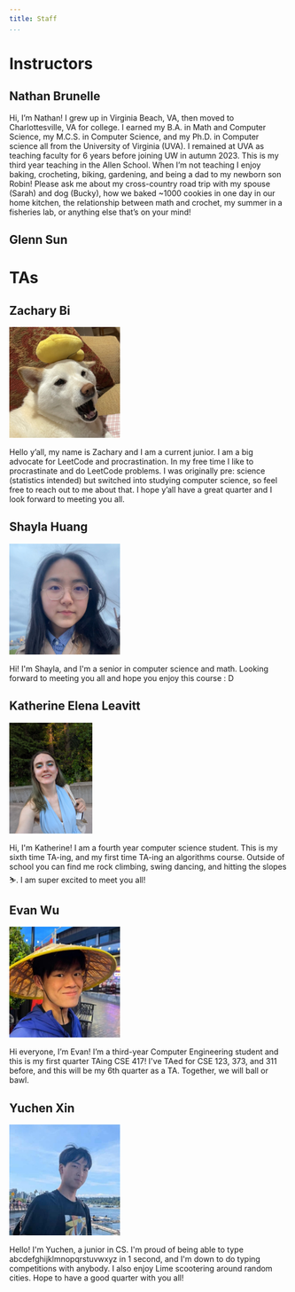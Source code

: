 ```yaml
---
title: Staff
...
```


# Instructors

## Nathan Brunelle

Hi, I’m Nathan! I grew up in Virginia Beach, VA, then moved to Charlottesville, VA for college. I earned my B.A. in Math and Computer Science, my M.C.S. in Computer Science, and my Ph.D. in Computer science all from the University of Virginia (UVA). I remained at UVA as teaching faculty for 6 years before joining UW in autumn 2023. This is my third year teaching in the Allen School. When I’m not teaching I enjoy baking, crocheting, biking, gardening, and being a dad to my newborn son Robin! Please ask me about my cross-country road trip with my spouse (Sarah) and dog (Bucky), how we baked ~1000 cookies in one day in our home kitchen, the relationship between math and crochet, my summer in a fisheries lab, or anything else that’s on your mind!

## Glenn Sun

# TAs

## Zachary Bi

<img src="files/photos/staff/zach.jpg" alt="Zachary Bi" height="200"/>

Hello y’all, my name is Zachary and I am a current junior. I am a big advocate for LeetCode and procrastination. In my free time I like to procrastinate and do LeetCode problems. I was originally pre: science (statistics intended) but switched into studying computer science, so feel free to reach out to me about that. I hope y’all have a great quarter and I look forward to meeting you all.

## Shayla Huang

<img src="files/photos/staff/shayla.jpg" alt="Shayla Huang" height="200"/>

Hi! I'm Shayla, and I'm a senior in computer science and math. Looking forward to meeting you all and hope you enjoy this course : D

## Katherine Elena Leavitt

<img src="files/photos/staff/katherine.jpg" alt="Katherine Elena Leavitt" height="200"/>

Hi, I'm Katherine! I am a fourth year computer science student. This is my sixth time TA-ing, and my first time TA-ing an algorithms course. Outside of school you can find me rock climbing, swing dancing, and hitting the slopes⛷️. I am super excited to meet you all!

## Evan Wu

<img src="files/photos/staff/evan.jpg" alt="Evan Wu" height="200"/>

Hi everyone, I’m Evan! I’m a third-year Computer Engineering student and this is my first quarter TAing CSE 417! I've TAed for CSE 123, 373, and 311 before, and this will be my 6th quarter as a TA. Together, we will ball or bawl.

## Yuchen Xin

<img src="files/photos/staff/yuchen.jpg" alt="Yuchen Xin" height="200"/>

Hello! I'm Yuchen, a junior in CS. I'm proud of being able to type abcdefghijklmnopqrstuvwxyz in 1 second, and I'm down to do typing competitions with anybody. I also enjoy Lime scootering around random cities. Hope to have a good quarter with you all!
